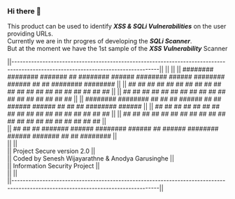 ### Hi there 👋

This product can be used to identify <b><i>XSS & SQLi Vulnerabilities</b></i> on the user providing URLs.
<br>Currently we are in thr progres of developing the <b><i>SQLi Scanner</b></i>.
<br>But at the moment we have the 1st sample of the <b><i>XSS Vulnerability</b></i> Scanner 

||----------------------------------------------------------------------------------------------------------------------------------||
||                                                                                                                                  ||
||   ########  ########   #######        ## ########  ######  ########     ######  ########  ######  ##     ## ########  ########   ||
||   ##     ## ##     ## ##     ##       ## ##       ##    ##    ##       ##    ## ##       ##    ## ##     ## ##     ## ##         ||
||   ##     ## ##     ## ##     ##       ## ##       ##          ##       ##       ##       ##       ##     ## ##     ## ##         ||
||   ########  ########  ##     ##       ## ######   ##          ##        ######  ######   ##       ##     ## ########  ######     ||
||   ##        ##   ##   ##     ## ##    ## ##       ##          ##             ## ##       ##       ##     ## ##   ##   ##         ||
||   ##        ##    ##  ##     ## ##    ## ##       ##    ##    ##       ##    ## ##       ##    ## ##     ## ##    ##  ##         ||
<br>||   ##        ##     ##  #######   ######  ########  ######     ##        ######  ########  ######   #######  ##     ## ########   ||
<br>||                                                                                                                                  ||
<br>||   Project Secure version 2.0                                                                                                     ||
<br>||   Coded by Senesh Wijayarathne & Anodya Garusinghe                                                                               ||
<br>||   Information Security Project                                                                                                   ||
<br>||                                                                                                                                  ||
<br>||----------------------------------------------------------------------------------------------------------------------------------||
